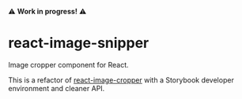 ⚠️ **Work in progress!** ⚠️

# react-image-snipper

Image cropper component for React.

This is a refactor of [react-image-cropper](https://github.com/jerryshew/react-image-cropper) with a Storybook developer environment and cleaner API.
